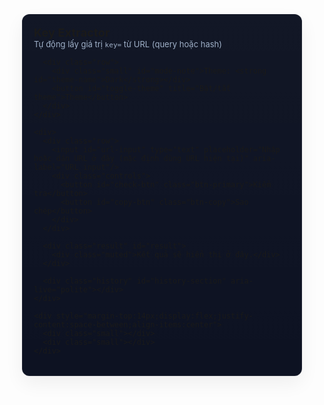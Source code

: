 <!doctype html>
<html lang="vi">
<head>
<meta charset="utf-8" />
<meta name="viewport" content="width=device-width,initial-scale=1" />
<title>GetKey TungAPI</title>
<style>
  /* --- Base --- */
  :root{
    --bg:#ffffff; --card:#f7f7fb; --text:#111;
    --muted:#666; --accent:#0b84ff; --ok:#0fbf5b;
    --border: rgba(0,0,0,0.06);
  }
  /* Dark theme under .dark class */
  .dark {
    --bg:#0b1020; --card:#0d1222; --text:#e6eef8;
    --muted:#9fb0c8; --accent:#39a7ff; --ok:#39ff9b;
    --border: rgba(255,255,255,0.06);
  }

  html,body{height:100%;margin:0;font-family:Inter,ui-sans-serif,system-ui,-apple-system,"Segoe UI",Roboto,"Helvetica Neue",Arial; background:var(--bg); color:var(--text)}
  .wrap{min-height:100%;display:flex;align-items:center;justify-content:center;padding:28px;box-sizing:border-box}
  .card{
    width:100%;max-width:900px;background:linear-gradient(180deg, rgba(255,255,255,0.02), transparent);
    border-radius:12px;padding:18px;border:1px solid var(--border);box-shadow: 0 12px 30px rgba(0,0,0,0.06);
    background-color:var(--card);
  }

  .header{display:flex;align-items:center;justify-content:space-between;gap:12px;margin-bottom:14px}
  .title{font-weight:700;font-size:18px;letter-spacing:0.2px}
  .subtitle{font-size:13px;color:var(--muted)}

  .row{display:flex;gap:10px;align-items:center}
  .controls{display:flex;gap:8px;align-items:center}
  input[type="text"]{
    flex:1;padding:10px 12px;border-radius:8px;border:1px solid var(--border);background:transparent;color:var(--text);
    outline:none;font-size:14px;
  }
  button{
    padding:10px 12px;border-radius:8px;border:1px solid var(--border);background:transparent;color:var(--text);cursor:pointer;font-weight:600;
  }
  .btn-primary{background:linear-gradient(90deg, rgba(11,132,255,0.12), rgba(11,132,255,0.06));border-color:rgba(11,132,255,0.18)}
  .btn-copy{border-color:rgba(57,255,20,0.08)}
  .result{margin-top:14px;padding:14px;border-radius:10px;border:1px dashed var(--border);background:rgba(0,0,0,0.01)}
  .klabel{display:inline-block;background:rgba(0,0,0,0.02);padding:6px 10px;border-radius:8px;font-weight:700;color:var(--accent)}
  .muted{color:var(--muted);font-size:13px}
  .history{margin-top:12px}
  .hist-item{display:flex;justify-content:space-between;gap:8px;padding:8px;border-radius:8px;border:1px solid var(--border);margin-bottom:8px;background:transparent}
  .small{font-size:13px;color:var(--muted)}

  /* responsive */
  @media (max-width:640px){
    .row{flex-direction:column;align-items:stretch}
    .controls{width:100%}
  }
</style>
</head>
<body class="dark"> <!-- Thêm / bỏ class 'dark' để bật/tắt giao diện -->
<div class="wrap">
  <div class="card" role="region" aria-label="Key extractor">
    <div class="header">
      <div>
        <div class="title">Key Extractor</div>
        <div class="subtitle">Tự động lấy giá trị <code>key=</code> từ URL (query hoặc hash)</div>
      </div>

      <div class="row">
        <div class="small" id="mode-note">Theme: <strong id="theme-name">Dark</strong></div>
        <button id="toggle-theme" title="Bật/tắt theme">Theme</button>
      </div>
    </div>

    <div>
      <div class="row">
        <input id="url-input" type="text" placeholder="Nhập hoặc dán URL ở đây (mặc định dùng URL hiện tại)" aria-label="URL input"/>
        <div class="controls">
          <button id="check-btn" class="btn-primary">Kiểm tra</button>
          <button id="copy-btn" class="btn-copy">Sao chép</button>
        </div>
      </div>

      <div class="result" id="result">
        <div class="muted">Kết quả sẽ hiển thị ở đây.</div>
      </div>

      <div class="history" id="history-section" aria-live="polite"></div>
    </div>

    <div style="margin-top:14px;display:flex;justify-content:space-between;align-items:center">
      <div class="small"></div>
      <div class="small"></div>
    </div>
  </div>
</div>

<script>
  // --- Extract function robust ---
  function extractKeyFromUrlString(urlString){
    if (!urlString || urlString.trim() === '') {
      // try from current location
      urlString = window.location.href;
    }
    try {
      // If looks like full or relative URL, use URL parser with base
      let url;
      if (/^[a-zA-Z][a-zA-Z0-9+.-]*:\/\//.test(urlString) || urlString.startsWith('/') || urlString.startsWith('?') || urlString.startsWith('#')) {
        url = new URL(urlString, window.location.origin);
      } else {
        // fallback: if user pasted something like "example.com/?key=1"
        if (!/^[a-zA-Z][a-zA-Z0-9+.-]*:/.test(urlString)) {
          url = new URL(urlString, window.location.origin);
        } else {
          url = new URL(urlString);
        }
      }

      // 1) search params
      const sp = new URLSearchParams(url.search);
      let k = sp.get('key');
      if (k) return k;

      // 2) hash (e.g. #key=abc or #/path?key=abc)
      if (url.hash) {
        let hash = url.hash.replace(/^#/, '');
        // If hash contains '?', split and parse query part
        const qIndex = hash.indexOf('?');
        if (qIndex !== -1) {
          const maybeQuery = hash.slice(qIndex);
          const hp = new URLSearchParams(maybeQuery);
          const k2 = hp.get('key');
          if (k2) return k2;
        }
        // plain key= in hash
        const hp2 = new URLSearchParams(hash);
        const k3 = hp2.get('key');
        if (k3) return k3;

        // regex fallback
        const m = hash.match(/(?:^|&)key=([^&]+)/);
        if (m) return decodeURIComponent(m[1]);
      }

      // 3) fallback: anywhere in the original string
      const anywhere = urlString.match(/(?:\?|&|#|\/)key=([^&#\s]+)/);
      if (anywhere) return decodeURIComponent(anywhere[1]);

      return null;
    } catch(e){
      // try simple regex fallback
      const m = String(urlString).match(/key=([^&\s#]+)/);
      return m ? decodeURIComponent(m[1]) : null;
    }
  }

  // --- UI & state ---
  const urlInput = document.getElementById('url-input');
  const checkBtn = document.getElementById('check-btn');
  const copyBtn = document.getElementById('copy-btn');
  const resultBox = document.getElementById('result');
  const historySection = document.getElementById('history-section');
  const toggleTheme = document.getElementById('toggle-theme');
  const themeName = document.getElementById('theme-name');

  let history = [];

  function renderResult(key){
    if (key === null) {
      resultBox.innerHTML = '<div class="muted">Không tìm thấy tham số <code>key=</code>.</div>';
    } else {
      resultBox.innerHTML = `<div>Giá trị <span class="klabel">${escapeHtml(key)}</span></div><div class="small" style="margin-top:8px;color:var(--muted)">Nguồn: query/hash/trong URL</div>`;
    }
  }

  function addHistory(key){
    if (!key) return;
    // tránh trùng lặp liên tiếp
    if (history[0] === key) return;
    history.unshift(key);
    if (history.length > 10) history.pop();
    renderHistory();
  }

  function renderHistory(){
    if (history.length === 0) {
      historySection.innerHTML = '';
      return;
    }
    const list = history.map(k => `<div class="hist-item"><div><strong>${escapeHtml(k)}</strong><div class="small">${new Date().toLocaleString()}</div></div><div><button class="use-btn" data-val="${encodeURIComponent(k)}">Dùng</button></div></div>`).join('');
    historySection.innerHTML = `<h4 class="small" style="margin:6px 0 8px 0">Lịch sử</h4>${list}`;
    // attach listeners for use buttons
    document.querySelectorAll('.use-btn').forEach(btn=>{
      btn.addEventListener('click', ()=>{
        const v = decodeURIComponent(btn.dataset.val);
        urlInput.value = v;
        // show it in result (note: v is a key value, not a URL, but user may want it)
        renderResult(v);
      });
    });
  }

  function escapeHtml(s){ return String(s).replace(/[&<>"']/g, m=>({'&':'&amp;','<':'&lt;','>':'&gt;','"':'&quot;',"'":'&#39;'}[m])); }

  // --- Events ---
  checkBtn.addEventListener('click', ()=>{
    const v = urlInput.value.trim() || window.location.href;
    const k = extractKeyFromUrlString(v);
    renderResult(k);
    if (k) addHistory(k);
  });

  // Auto-detect on load from current location
  window.addEventListener('load', ()=>{
    const detected = extractKeyFromUrlString(window.location.href);
    if (detected) {
      renderResult(detected);
      addHistory(detected);
      // put current URL into input for convenience
      urlInput.value = window.location.href;
    } else {
      renderResult(null);
    }
  });

  copyBtn.addEventListener('click', async ()=>{
    // try to copy the found key in result
    const label = resultBox.querySelector('.klabel');
    let text = label ? label.textContent : null;
    if (!text) {
      // try extracting from input or current URL
      const k = extractKeyFromUrlString(urlInput.value.trim() || window.location.href);
      text = k;
    }
    if (!text) {
      alert('Không có giá trị key để sao chép.');
      return;
    }
    try {
      await navigator.clipboard.writeText(text);
      copyBtn.textContent = 'Đã sao chép';
      setTimeout(()=> copyBtn.textContent = 'Sao chép', 1500);
    } catch(e){
      // fallback: prompt
      const ok = prompt('Copy thủ công, hãy sao chép giá trị bên dưới:', text);
      if (ok !== null) {
        copyBtn.textContent = 'Đã sao chép';
        setTimeout(()=> copyBtn.textContent = 'Sao chép', 1500);
      }
    }
  });

  // Enter trong input
  urlInput.addEventListener('keydown', (e)=> { if (e.key === 'Enter') checkBtn.click(); });

  // Theme toggle: thêm / bỏ class 'dark' trên body
  toggleTheme.addEventListener('click', ()=>{
    document.body.classList.toggle('dark');
    const isDark = document.body.classList.contains('dark');
    themeName.textContent = isDark ? 'Dark' : 'Light';
  });
</script>
</body>
</html>
